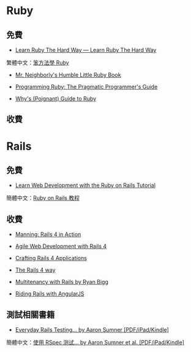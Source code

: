 # Ruby

## 免費

* [Learn Ruby The Hard Way — Learn Ruby The Hard Way](http://ruby.learncodethehardway.org/book/)

繁體中文：[笨方法學 Ruby](lrthw.github.io)

* [Mr. Neighborly's Humble Little Ruby Book](http://www.humblelittlerubybook.com/)

* [Programming Ruby: The Pragmatic Programmer's Guide](http://www.ruby-doc.org/docs/ProgrammingRuby/)

* [Why's (Poignant) Guide to Ruby](http://mislav.uniqpath.com/poignant-guide/)

## 收費

# Rails

## 免費

* [Learn Web Development with the Ruby on Rails Tutorial](http://ruby.railstutorial.org/)

簡體中文：[Ruby on Rails 教程](http://railstutorial-china.org/)

## 收費

* [Manning: Rails 4 in Action](http://www.manning.com/bigg2/)

* [Agile Web Development with Rails 4](http://pragprog.com/book/rails4/agile-web-development-with-rails-4)

* [Crafting Rails 4 Applications](http://pragprog.com/book/jvrails2/crafting-rails-4-applications)

* [The Rails 4 way](https://leanpub.com/tr4w)

* [Multitenancy with Rails by Ryan Bigg](https://leanpub.com/multi-tenancy-rails)

* [Riding Rails with AngularJS](https://leanpub.com/angularjs-rails)

## 測試相關書籍

* [Everyday Rails Testing… by Aaron Sumner [PDF/iPad/Kindle]](https://leanpub.com/everydayrailsrspec)

簡體中文：[使用 RSpec 测试… by Aaron Sumner et al. [PDF/iPad/Kindle]](https://leanpub.com/everydayrailsrspec-cn)
